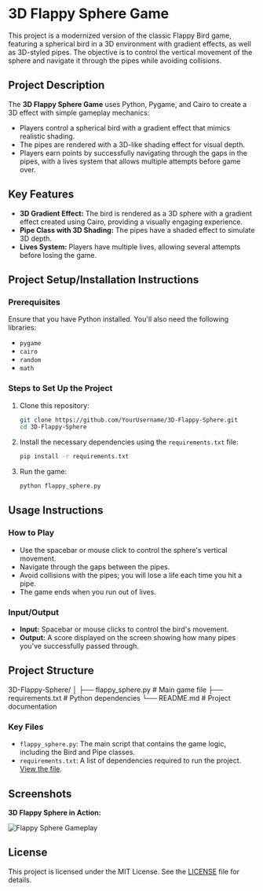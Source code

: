 # 3D Flappy Sphere Game

This project is a modernized version of the classic Flappy Bird game, featuring a spherical bird in a 3D environment with gradient effects, as well as 3D-styled pipes. The objective is to control the vertical movement of the sphere and navigate it through the pipes while avoiding collisions.

## Project Description

The **3D Flappy Sphere Game** uses Python, Pygame, and Cairo to create a 3D effect with simple gameplay mechanics:
- Players control a spherical bird with a gradient effect that mimics realistic shading.
- The pipes are rendered with a 3D-like shading effect for visual depth.
- Players earn points by successfully navigating through the gaps in the pipes, with a lives system that allows multiple attempts before game over.

## Key Features
- **3D Gradient Effect:** The bird is rendered as a 3D sphere with a gradient effect created using Cairo, providing a visually engaging experience.
- **Pipe Class with 3D Shading:** The pipes have a shaded effect to simulate 3D depth.
- **Lives System:** Players have multiple lives, allowing several attempts before losing the game.

## Project Setup/Installation Instructions

### Prerequisites
Ensure that you have Python installed. You'll also need the following libraries:
- `pygame`
- `cairo`
- `random`
- `math`

### Steps to Set Up the Project

1. Clone this repository:
    ```bash
    git clone https://github.com/YourUsername/3D-Flappy-Sphere.git
    cd 3D-Flappy-Sphere
    ```

2. Install the necessary dependencies using the `requirements.txt` file:
    ```bash
    pip install -r requirements.txt
    ```

3. Run the game:
    ```bash
    python flappy_sphere.py
    ```

## Usage Instructions

### How to Play

- Use the spacebar or mouse click to control the sphere's vertical movement.
- Navigate through the gaps between the pipes.
- Avoid collisions with the pipes; you will lose a life each time you hit a pipe.
- The game ends when you run out of lives.

### Input/Output

- **Input:** Spacebar or mouse clicks to control the bird's movement.
- **Output:** A score displayed on the screen showing how many pipes you've successfully passed through.

## Project Structure
3D-Flappy-Sphere/
│
├── flappy_sphere.py         # Main game file
├── requirements.txt         # Python dependencies
└── README.md                # Project documentation


### Key Files

- `flappy_sphere.py`: The main script that contains the game logic, including the Bird and Pipe classes.
- `requirements.txt`: A list of dependencies required to run the project. [View the file](requirements.txt).

## Screenshots

**3D Flappy Sphere in Action:**

![Flappy Sphere Gameplay](screenshots/flappy_sphere_gameplay.png)

## License

This project is licensed under the MIT License. See the [LICENSE](LICENSE) file for details.
